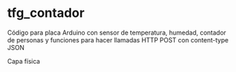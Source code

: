 # tfg_contador
Código para placa Arduino con sensor de temperatura, humedad, contador de personas y funciones para hacer llamadas HTTP POST con content-type JSON

Capa física
